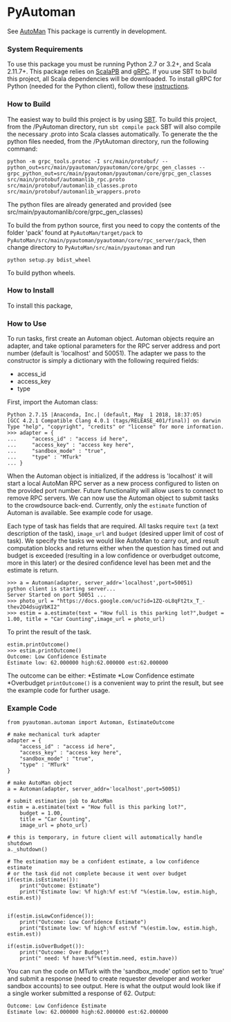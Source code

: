 # PyAutoman
See [AutoMan](https://automan-lang.github.io/)
This package is currently in development.


### System Requirements
To use this package you must be running Python 2.7 or 3.2+, and Scala 2.11.7+. This package relies on [ScalaPB](https://scalapb.github.io/) and [gRPC](https://grpc.io/). If you use SBT to build this project, all Scala dependencies will be downloaded. To install gRPC for Python (needed for the Python client), follow these [instructions](https://grpc.io/docs/quickstart/python.html).


### How to Build 
The easiest way to build this project is by using [SBT](https://www.scala-sbt.org/). To build this project, from the /PyAutoman directory, run
```sbt compile pack```
 SBT will also compile the necessary .proto into Scala classes automatically. To generate the the python files needed, from the /PytAutoman directory, run the following command:

```
python -m grpc_tools.protoc -I src/main/protobuf/ --python_out=src/main/pyautoman/pyautoman/core/grpc_gen_classes --grpc_python_out=src/main/pyautoman/pyautoman/core/grpc_gen_classes src/main/protobuf/automanlib_rpc.proto src/main/protobuf/automanlib_classes.proto src/main/protobuf/automanlib_wrappers.proto
```

The python files are already generated and provided (see src/main/pyautomanlib/core/grpc_gen_classes)

To build the from python source, first you need to copy the contents of the folder 'pack' found at `PyAutoMan/target/pack` to `PyAutoMan/src/main/pyautoman/pyautoman/core/rpc_server/pack`, then change directory to `PyAutoMan/src/main/pyautoman` and run 
```
python setup.py bdist_wheel
```
To build python wheels. 

### How to Install
To install this package, 

### How to Use
To run tasks, first create an Automan object. Automan objects require an adapter, and take optional parameters for the RPC server address and port number (default is 'localhost' and 50051).  The adapter we pass to the constructor is simply a dictionary with the following required fields:
* access_id
* access_key
* type

First, import the Automan class:

```
Python 2.7.15 |Anaconda, Inc.| (default, May  1 2018, 18:37:05) 
[GCC 4.2.1 Compatible Clang 4.0.1 (tags/RELEASE_401/final)] on darwin
Type "help", "copyright", "credits" or "license" for more information.
>>> adapter = {
...     "access_id" : "access id here",
...     "access_key" : "access key here",
...     "sandbox_mode" : "true",
...     "type" : "MTurk"
... }

```

When the Automan object is initialized, if the address is 'localhost' it will start a local AutoMan RPC server as a new process configured to listen on the provided port number. Future functionality will allow users to connect to remove RPC servers. We can now use the Automan object to submit tasks to the crowdsource back-end. Currently, only the `estimate` function of Automan is available. See example code for usage.

Each type of task has fields that are required. All tasks require `text` (a text description of the task), `image_url` and `budget` (desired upper limit of cost of task). We specify the tasks we would like AutoMan to carry out, and result computation blocks and returns either when the question has timed out and budget is exceeded (resulting in a low confidence or overbudget outcome, more in this later) or the desired confidence level has been met and the estimate is return.

```
>>> a = Automan(adapter, server_addr='localhost',port=50051)
python client is starting server...
Server Started on port 50051 ...
>>> photo_url = "https://docs.google.com/uc?id=1ZQ-oL8qFt2tx_T_-thev2O4dsugVbKI2"
>>> estim = a.estimate(text = "How full is this parking lot?",budget = 1.00, title = "Car Counting",image_url = photo_url)
```
To print the result of the task.
```
estim.printOutcome()
>>> estim.printOutcome()
Outcome: Low Confidence Estimate
Estimate low: 62.000000 high:62.000000 est:62.000000
```

The outcome can be either:
*Estimate
*Low Confidence estimate
*Overbudget
`printOutcome()` is a convenient way to print the result, but see the example code for further usage. 


### Example Code 
```
from pyautoman.automan import Automan, EstimateOutcome

# make mechanical turk adapter
adapter = {
	"access_id" : "access id here",
    "access_key" : "access key here",
    "sandbox_mode" : "true",
    "type" : "MTurk"
}

# make AutoMan object 
a = Automan(adapter, server_addr='localhost',port=50051)

# submit estimation job to AutoMan
estim = a.estimate(text = "How full is this parking lot?",
    budget = 1.00,
    title = "Car Counting",
    image_url = photo_url)

# this is temporary, in future client will automatically handle shutdown
a._shutdown()

# The estimation may be a confident estimate, a low confidence estimate
# or the task did not complete because it went over budget
if(estim.isEstimate()):
	print("Outcome: Estimate")
	print("Estimate low: %f high:%f est:%f "%(estim.low, estim.high, estim.est))


if(estim.isLowConfidence()):
	print("Outcome: Low Confidence Estimate")
	print("Estimate low: %f high:%f est:%f "%(estim.low, estim.high, estim.est))

if(estim.isOverBudget()):
	print("Outcome: Over Budget")
	print(" need: %f have:%f"%(estim.need, estim.have))
````
You can run the code on MTurk with the 'sandbox_mode' option set to 'true' and submit
a response (need to create requester developer and worker sandbox accounts) to see output.
Here is what the output would look like if a single worker submitted a response of 62.
Output:
```
Outcome: Low Confidence Estimate
Estimate low: 62.000000 high:62.000000 est:62.000000 
```